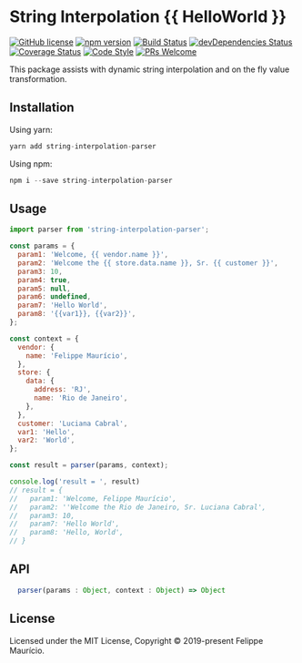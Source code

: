 # String Interpolation {{ HelloWorld }}
[![GitHub license](https://img.shields.io/badge/license-MIT-blue.svg)](https://github.com/felippemauricio/string-interpolation-parser/blob/master/LICENSE.md)
[![npm version](https://img.shields.io/npm/v/string-interpolation-parser.svg?style=flat)](https://www.npmjs.com/package/string-interpolation-parser)
[![Build Status](https://travis-ci.org/felippemauricio/string-interpolation-parser.svg?branch=master)](https://travis-ci.org/felippemauricio/string-interpolation-parser)
[![devDependencies Status](https://david-dm.org/felippemauricio/string-interpolation-parser/dev-status.svg)](https://david-dm.org/felippemauricio/string-interpolation-parser?type=dev)
[![Coverage Status](https://coveralls.io/repos/github/felippemauricio/string-interpolation-parser/badge.svg?branch=master)](https://coveralls.io/github/felippemauricio/string-interpolation-parser?branch=master)
[![Code Style](https://badgen.net/badge/code%20style/airbnb/fd5c63)](https://github.com/airbnb/javascript)
[![PRs Welcome](https://img.shields.io/badge/PRs-welcome-brightgreen.svg)](https://github.com/felippemauricio/string-interpolation-parser/pulls)

This package assists with dynamic string interpolation and on the fly value transformation.

## Installation

Using yarn:
```js
yarn add string-interpolation-parser
```

Using npm:

```js
npm i --save string-interpolation-parser
```

## Usage

```js
import parser from 'string-interpolation-parser';

const params = {
  param1: 'Welcome, {{ vendor.name }}',
  param2: 'Welcome the {{ store.data.name }}, Sr. {{ customer }}',
  param3: 10,
  param4: true,
  param5: null,
  param6: undefined,
  param7: 'Hello World',
  param8: '{{var1}}, {{var2}}',
};

const context = {
  vendor: {
    name: 'Felippe Maurício',
  },
  store: {
    data: {
      address: 'RJ',
      name: 'Rio de Janeiro',
    },
  },
  customer: 'Luciana Cabral',
  var1: 'Hello',
  var2: 'World',
};

const result = parser(params, context);

console.log('result = ', result)
// result = {
//   param1: 'Welcome, Felippe Maurício',
//   param2: ''Welcome the Rio de Janeiro, Sr. Luciana Cabral',
//   param3: 10,
//   param7: 'Hello World',
//   param8: 'Hello, World',
// }
```

## API

```js
  parser(params : Object, context : Object) => Object
```

## License

Licensed under the MIT License, Copyright © 2019-present Felippe Maurício.
